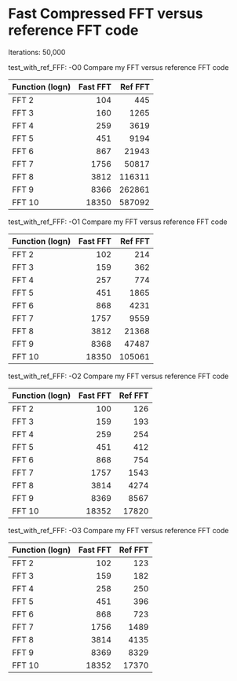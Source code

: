 # Fast Compressed FFT versus reference FFT code

Iterations: 50,000

test_with_ref_FFF: -O0
Compare my FFT versus reference FFT code

| Function (logn) | Fast FFT | Ref FFT |
|:-------------|----------:|-----------:|
| FFT 2 |      104 |      445
| FFT 3 |      160 |     1265
| FFT 4 |      259 |     3619
| FFT 5 |      451 |     9194
| FFT 6 |      867 |    21943
| FFT 7 |     1756 |    50817
| FFT 8 |     3812 |   116311
| FFT 9 |     8366 |   262861
| FFT 10 |    18350 |   587092


test_with_ref_FFF: -O1
Compare my FFT versus reference FFT code

| Function (logn) | Fast FFT | Ref FFT |
|:-------------|----------:|-----------:|
| FFT 2 |      102 |      214
| FFT 3 |      159 |      362
| FFT 4 |      257 |      774
| FFT 5 |      451 |     1865
| FFT 6 |      868 |     4231
| FFT 7 |     1757 |     9559
| FFT 8 |     3812 |    21368
| FFT 9 |     8368 |    47487
| FFT 10 |    18350 |   105061


test_with_ref_FFF: -O2
Compare my FFT versus reference FFT code

| Function (logn) | Fast FFT | Ref FFT |
|:-------------|----------:|-----------:|
| FFT 2 |      100 |      126
| FFT 3 |      159 |      193
| FFT 4 |      259 |      254
| FFT 5 |      451 |      412
| FFT 6 |      868 |      754
| FFT 7 |     1757 |     1543
| FFT 8 |     3814 |     4274
| FFT 9 |     8369 |     8567
| FFT 10 |    18352 |    17820

test_with_ref_FFF: -O3
Compare my FFT versus reference FFT code

| Function (logn) | Fast FFT | Ref FFT |
|:-------------|----------:|-----------:|
| FFT 2 |      102 |      123
| FFT 3 |      159 |      182
| FFT 4 |      258 |      250
| FFT 5 |      451 |      396
| FFT 6 |      868 |      723
| FFT 7 |     1756 |     1489
| FFT 8 |     3814 |     4135
| FFT 9 |     8369 |     8329
| FFT 10 |    18352 |    17370
